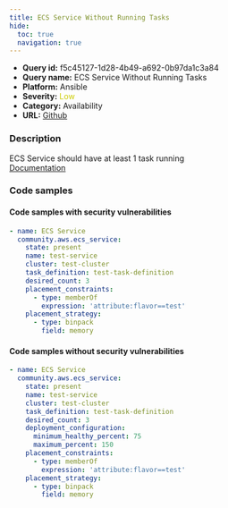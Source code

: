 ```yaml
---
title: ECS Service Without Running Tasks
hide:
  toc: true
  navigation: true
---
```


<style>
  .highlight .hll {
    background-color: #ff171742;
  }
  .md-content {
    max-width: 1100px;
    margin: 0 auto;
  }
</style>

-   **Query id:** f5c45127-1d28-4b49-a692-0b97da1c3a84
-   **Query name:** ECS Service Without Running Tasks
-   **Platform:** Ansible
-   **Severity:** <span style="color:#CC0">Low</span>
-   **Category:** Availability
-   **URL:** [Github](https://github.com/Checkmarx/kics/tree/master/assets/queries/ansible/aws/ecs_service_without_running_tasks)

### Description
ECS Service should have at least 1 task running<br>
[Documentation](https://docs.ansible.com/ansible/latest/collections/community/aws/ecs_service_module.html#ansible-collections-community-aws-ecs-service-module)

### Code samples
#### Code samples with security vulnerabilities
```yaml title="Positive test num. 1 - yaml file" hl_lines="2"
- name: ECS Service
  community.aws.ecs_service:
    state: present
    name: test-service
    cluster: test-cluster
    task_definition: test-task-definition
    desired_count: 3
    placement_constraints:
      - type: memberOf
        expression: 'attribute:flavor==test'
    placement_strategy:
      - type: binpack
        field: memory

```


#### Code samples without security vulnerabilities
```yaml title="Negative test num. 1 - yaml file"
- name: ECS Service
  community.aws.ecs_service:
    state: present
    name: test-service
    cluster: test-cluster
    task_definition: test-task-definition
    desired_count: 3
    deployment_configuration:
      minimum_healthy_percent: 75
      maximum_percent: 150
    placement_constraints:
      - type: memberOf
        expression: 'attribute:flavor==test'
    placement_strategy:
      - type: binpack
        field: memory

```
